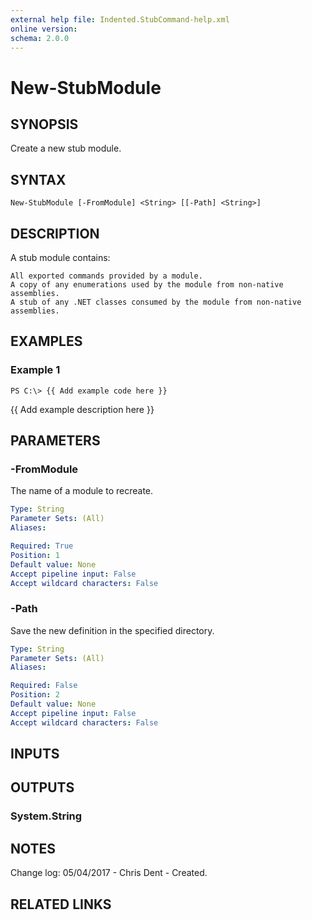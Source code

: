 ```yaml
---
external help file: Indented.StubCommand-help.xml
online version: 
schema: 2.0.0
---
```


# New-StubModule

## SYNOPSIS
Create a new stub module.

## SYNTAX

```
New-StubModule [-FromModule] <String> [[-Path] <String>]
```

## DESCRIPTION
A stub module contains:

    All exported commands provided by a module.
    A copy of any enumerations used by the module from non-native assemblies.
    A stub of any .NET classes consumed by the module from non-native assemblies.

## EXAMPLES

### Example 1
```
PS C:\> {{ Add example code here }}
```

{{ Add example description here }}

## PARAMETERS

### -FromModule
The name of a module to recreate.

```yaml
Type: String
Parameter Sets: (All)
Aliases: 

Required: True
Position: 1
Default value: None
Accept pipeline input: False
Accept wildcard characters: False
```

### -Path
Save the new definition in the specified directory.

```yaml
Type: String
Parameter Sets: (All)
Aliases: 

Required: False
Position: 2
Default value: None
Accept pipeline input: False
Accept wildcard characters: False
```

## INPUTS

## OUTPUTS

### System.String

## NOTES
Change log:
    05/04/2017 - Chris Dent - Created.

## RELATED LINKS

